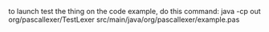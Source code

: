 to launch test the thing on the code example, do this command: java -cp out org/pascallexer/TestLexer src/main/java/org/pascallexer/example.pas
